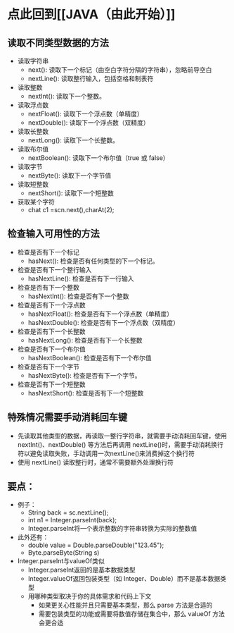 # 点此回到[[JAVA（由此开始）]]

## 读取不同类型数据的方法
- 读取字符串
	- next(): 读取下一个标记（由空白字符分隔的字符串），忽略前导空白
	- nextLine(): 读取整行输入，包括空格和制表符
- 读取整数
	- nextInt(): 读取下一个整数。
- 读取浮点数
	- nextFloat(): 读取下一个浮点数（单精度）
	- nextDouble(): 读取下一个浮点数（双精度）
- 读取长整数
	- nextLong(): 读取下一个长整数。
- 读取布尔值
	- nextBoolean(): 读取下一个布尔值（true 或 false）
- 读取字节
	- nextByte(): 读取下一个字节值
- 读取短整数
	- nextShort(): 读取下一个短整数
- 获取某个字符
	- chat c1 =scn.next(),charAt(2);


## 检查输入可用性的方法
- 检查是否有下一个标记
	- hasNext(): 检查是否有任何类型的下一个标记。
- 检查是否有下一个整行输入
	- hasNextLine(): 检查是否有下一行输入
- 检查是否有下一个整数
	- hasNextInt(): 检查是否有下一个整数
- 检查是否有下一个浮点数
	- hasNextFloat(): 检查是否有下一个浮点数（单精度）
	- hasNextDouble(): 检查是否有下一个浮点数（双精度）
- 检查是否有下一个长整数
	- hasNextLong(): 检查是否有下一个长整数
- 检查是否有下一个布尔值
	- hasNextBoolean(): 检查是否有下一个布尔值
- 检查是否有下一个字节
	- hasNextByte(): 检查是否有下一个字节。
- 检查是否有下一个短整数
	- hasNextShort(): 检查是否有下一个短整数

## 特殊情况需要手动消耗回车键
- 先读取其他类型的数据，再读取一整行字符串，就需要手动消耗回车键，使用 nextInt()、nextDouble() 等方法后再调用 nextLine()时，需要手动消耗换行符以避免读取失败，手动调用一次nextLine()来消费掉这个换行符
- 使用 nextLine() 读取整行时，通常不需要额外处理换行符

## 要点：
- 例子：
	- String back = sc.nextLine();
	- int n1 = Integer.parseInt(back);
	- Integer.parseInt将一个表示整数的字符串转换为实际的整数值
- 此外还有：
	- double value = Double.parseDouble("123.45");
	- Byte.parseByte(String s)
-  Integer.parseInt与valueOf类似
	- Integer.parseInt返回的是基本数据类型
	- Integer.valueOf返回包装类型（如 Integer、Double）而不是基本数据类型
	- 用哪种类型取决于你的具体需求和代码上下文
		- 如果更关心性能并且只需要基本类型，那么 parse 方法是合适的
		- 需要包装类型的功能或需要将数值存储在集合中，那么 valueOf 方法会更合适